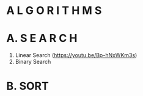 # A L G O R I T H M S

# A. S E A R C H
1. Linear Search (https://youtu.be/Bp-hNxWKm3s)
2. Binary Search

# B. SORT
